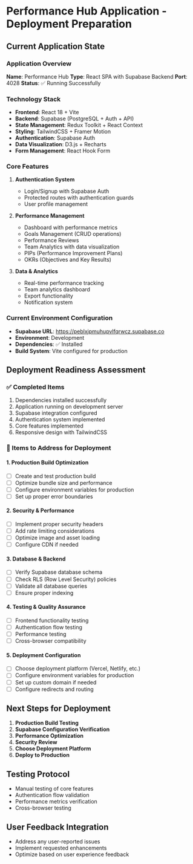 # Performance Hub Application - Deployment Preparation

## Current Application State

### Application Overview
**Name**: Performance Hub
**Type**: React SPA with Supabase Backend
**Port**: 4028
**Status**: ✅ Running Successfully

### Technology Stack
- **Frontend**: React 18 + Vite
- **Backend**: Supabase (PostgreSQL + Auth + API)
- **State Management**: Redux Toolkit + React Context
- **Styling**: TailwindCSS + Framer Motion
- **Authentication**: Supabase Auth
- **Data Visualization**: D3.js + Recharts
- **Form Management**: React Hook Form

### Core Features
1. **Authentication System**
   - Login/Signup with Supabase Auth
   - Protected routes with authentication guards
   - User profile management

2. **Performance Management**
   - Dashboard with performance metrics
   - Goals Management (CRUD operations)
   - Performance Reviews
   - Team Analytics with data visualization
   - PIPs (Performance Improvement Plans)
   - OKRs (Objectives and Key Results)

3. **Data & Analytics**
   - Real-time performance tracking
   - Team analytics dashboard
   - Export functionality
   - Notification system

### Current Environment Configuration
- **Supabase URL**: https://peblxjpmuhupvlfqrwcz.supabase.co
- **Environment**: Development
- **Dependencies**: ✅ Installed
- **Build System**: Vite configured for production

## Deployment Readiness Assessment

### ✅ Completed Items
1. Dependencies installed successfully
2. Application running on development server
3. Supabase integration configured
4. Authentication system implemented
5. Core features implemented
6. Responsive design with TailwindCSS

### 🔄 Items to Address for Deployment

#### 1. Production Build Optimization
- [ ] Create and test production build
- [ ] Optimize bundle size and performance
- [ ] Configure environment variables for production
- [ ] Set up proper error boundaries

#### 2. Security & Performance
- [ ] Implement proper security headers
- [ ] Add rate limiting considerations
- [ ] Optimize image and asset loading
- [ ] Configure CDN if needed

#### 3. Database & Backend
- [ ] Verify Supabase database schema
- [ ] Check RLS (Row Level Security) policies
- [ ] Validate all database queries
- [ ] Ensure proper indexing

#### 4. Testing & Quality Assurance
- [ ] Frontend functionality testing
- [ ] Authentication flow testing
- [ ] Performance testing
- [ ] Cross-browser compatibility

#### 5. Deployment Configuration
- [ ] Choose deployment platform (Vercel, Netlify, etc.)
- [ ] Configure environment variables for production
- [ ] Set up custom domain if needed
- [ ] Configure redirects and routing

## Next Steps for Deployment

1. **Production Build Testing**
2. **Supabase Configuration Verification**
3. **Performance Optimization**
4. **Security Review**
5. **Choose Deployment Platform**
6. **Deploy to Production**

## Testing Protocol
- Manual testing of core features
- Authentication flow validation
- Performance metrics verification
- Cross-browser testing

## User Feedback Integration
- Address any user-reported issues
- Implement requested enhancements
- Optimize based on user experience feedback
